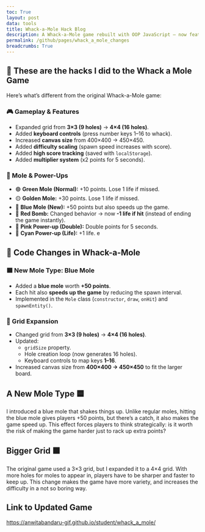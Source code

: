 ```yaml
---
toc: True
layout: post
data: tools
title: Whack-a-Mole Hack Blog
description: A Whack-a-Mole game rebuilt with OOP JavaScript — now featuring a 4×4 grid, new mole types, power-ups, scaling difficulty, and high score tracking.
permalink: /github/pages/whack_a_mole_changes
breadcrumbs: True
---
```


## 🔄 These are the hacks I did to the Whack a Mole Game

Here’s what’s different from the original Whack-a-Mole game:

### 🎮 Gameplay & Features
- Expanded grid from **3×3 (9 holes)** → **4×4 (16 holes)**.  
- Added **keyboard controls** (press number keys 1–16 to whack).  
- Increased **canvas size** from 400×400 → 450×450.  
- Added **difficulty scaling** (spawn speed increases with score).  
- Added **high score tracking** (saved with `localStorage`).  
- Added **multiplier system** (x2 points for 5 seconds).  

### 🐹 Mole & Power-Ups
- 🟢 **Green Mole (Normal):** +10 points. Lose 1 life if missed.  
- 🟡 **Golden Mole:** +30 points. Lose 1 life if missed.  
- 🔵 **Blue Mole (New):** +50 points but also speeds up the game.  
- 🔴 **Red Bomb:** Changed behavior → now **-1 life if hit** (instead of ending the game instantly).  
- 🌸 **Pink Power-up (Double):** Double points for 5 seconds.  
- 🔵 **Cyan Power-up (Life):** +1 life.  e

## 🔧 Code Changes in Whack-a-Mole

### 🟦 New Mole Type: Blue Mole
- Added a **blue mole** worth **+50 points**.  
- Each hit also **speeds up the game** by reducing the spawn interval.  
- Implemented in the `Mole` class (`constructor`, `draw`, `onHit`) and `spawnEntity()`.

### 🔢 Grid Expansion
- Changed grid from **3×3 (9 holes)** → **4×4 (16 holes)**.  
- Updated:
  - `gridSize` property.  
  - Hole creation loop (now generates 16 holes).  
  - Keyboard controls to map keys **1–16**.  
- Increased canvas size from **400×400 → 450×450** to fit the larger board.  

## A New Mole Type 🟦

I introduced a blue mole that shakes things up. Unlike regular moles, hitting the blue mole gives players +50 points, but there’s a catch, it also makes the game speed up. This effect forces players to think strategically: is it worth the risk of making the game harder just to rack up extra points?

## Bigger Grid 🟩

The original game used a 3×3 grid, but I expanded it to a 4×4 grid. With more holes for moles to appear in, players have to be sharper and faster to keep up. This change makes the game have more variety, and increases the difficulty in a not so boring way.

## Link to Updated Game
https://anwitabandaru-gif.github.io/student/whack_a_mole/